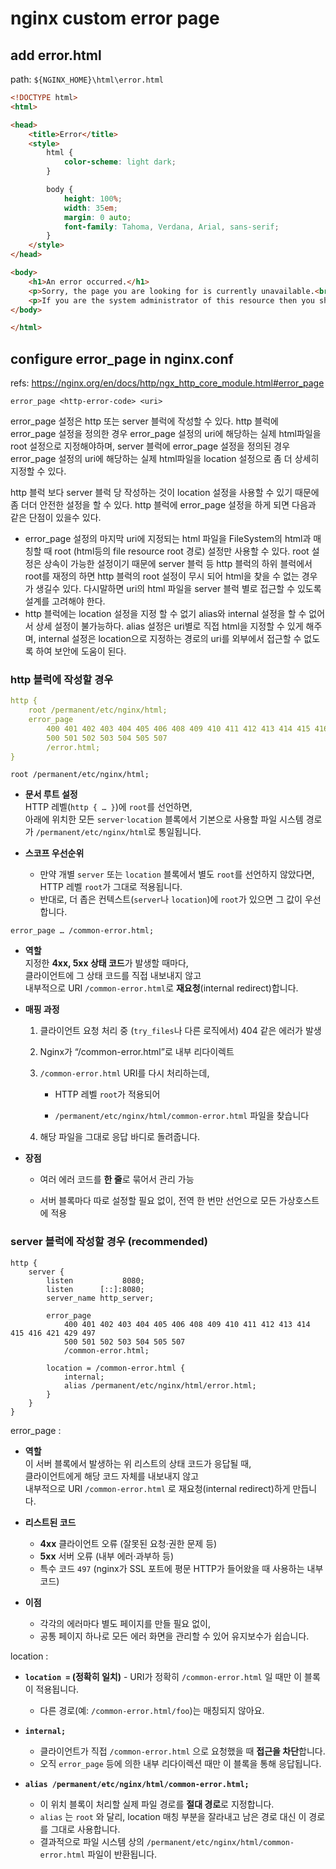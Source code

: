 
# nginx custom error page


## add error.html
path: `${NGINX_HOME}\html\error.html`

```html
<!DOCTYPE html>
<html>

<head>
    <title>Error</title>
    <style>
        html {
            color-scheme: light dark;
        }

        body {
            height: 100%;
            width: 35em;
            margin: 0 auto;
            font-family: Tahoma, Verdana, Arial, sans-serif;
        }
    </style>
</head>

<body>
    <h1>An error occurred.</h1>
    <p>Sorry, the page you are looking for is currently unavailable.<br /> Please try again later.</p>
    <p>If you are the system administrator of this resource then you should check the error log for details.</p>
</body>

</html>
```

## configure error_page in nginx.conf

refs:
https://nginx.org/en/docs/http/ngx_http_core_module.html#error_page

```
error_page <http-error-code> <uri>
```
error_page 설정은 http 또는 server 블럭에 작성할 수 있다.
http 블럭에 error_page 설정을 정의한 경우 error_page 설정의 uri에 해당하는 실제 html파일을 root 설정으로 지정해야하며, server 블럭에 error_page 설정을 정의된 경우 error_page 설정의 uri에 해당하는 실제 html파일을 location 설정으로 좀 더 상세히 지정할 수 있다.

http 블럭 보다 server 블럭 당 작성하는 것이 location 설정을 사용할 수 있기 때문에 좀 더더 안전한 설정을 할 수 있다.
http 블럭에 error_page 설정을 하게 되면 다음과 같은 단점이 있을수 있다.
-  error_page 설정의 마지막 uri에 지정되는 html 파일을 FileSystem의 html과 매칭할 때 root (html등의 file resource root 경로) 설정만 사용할 수 있다. root 설정은 상속이 가능한 설정이기 때문에 server 블럭 등 http 블럭의 하위 블럭에서 root를 재정의 하면 http 블럭의 root 설정이 무시 되어 html을 찾을 수 없는 경우가 생길수 있다. 다시말하면 uri의 html 파일을 server 블럭 별로 접근할 수 있도록 설계를 고려해야 한다.
- http 블럭에는 location 설정을 지정 할 수 없기 alias와 internal 설정을 할 수 없어서 상세 설정이 불가능하다. alias 설정은 uri별로 직접 html을 지정할 수 있게 해주며, internal 설정은 location으로 지정하는 경로의 uri를 외부에서 접근할 수 없도록 하여 보안에 도움이 된다. 
 

### http 블럭에 작성할 경우 
```yml
http {
	root /permanent/etc/nginx/html;
	error_page
		400 401 402 403 404 405 406 408 409 410 411 412 413 414 415 416 421 429 497
		500 501 502 503 504 505 507
		/error.html;
}
```
`root /permanent/etc/nginx/html;`
- **문서 루트 설정**  
    HTTP 레벨(`http { … }`)에 `root`를 선언하면,  
    아래에 위치한 모든 `server`·`location` 블록에서 기본으로 사용할 파일 시스템 경로가 `/permanent/etc/nginx/html`로 통일됩니다.
    
- **스코프 우선순위**
    - 만약 개별 `server` 또는 `location` 블록에서 별도 `root`를 선언하지 않았다면, HTTP 레벨 `root`가 그대로 적용됩니다.
    - 반대로, 더 좁은 컨텍스트(`server`나 `location`)에 `root`가 있으면 그 값이 우선합니다.


`error_page … /common-error.html;`
- **역할**  
    지정한 **4xx, 5xx 상태 코드**가 발생할 때마다,  
    클라이언트에 그 상태 코드를 직접 내보내지 않고  
    내부적으로 URI `/common-error.html`로 **재요청**(internal redirect)합니다.
    
- **매핑 과정**
    
    1. 클라이언트 요청 처리 중 (`try_files`나 다른 로직에서) 404 같은 에러가 발생
        
    2. Nginx가 “/common-error.html”로 내부 리다이렉트
        
    3. `/common-error.html` URI를 다시 처리하는데,
        
        - HTTP 레벨 `root`가 적용되어
            
        - `/permanent/etc/nginx/html/common-error.html` 파일을 찾습니다
            
    4. 해당 파일을 그대로 응답 바디로 돌려줍니다.
        
- **장점**
    
    - 여러 에러 코드를 **한 줄**로 묶어서 관리 가능
        
    - 서버 블록마다 따로 설정할 필요 없이, 전역 한 번만 선언으로 모든 가상호스트에 적용


### server 블럭에 작성할 경우 (recommended)
```
http {
    server {
        listen           8080;
        listen      [::]:8080;
        server_name http_server;

        error_page
            400 401 402 403 404 405 406 408 409 410 411 412 413 414 415 416 421 429 497
            500 501 502 503 504 505 507
            /common-error.html;
			
		location = /common-error.html {
			internal;
			alias /permanent/etc/nginx/html/error.html;
		}
    }
}
```

error_page :
- **역할**  
    이 서버 블록에서 발생하는 위 리스트의 상태 코드가 응답될 때,  
    클라이언트에게 해당 코드 자체를 내보내지 않고  
    내부적으로 URI `/common-error.html` 로 재요청(internal redirect)하게 만듭니다.
    
- **리스트된 코드**
    - **4xx** 클라이언트 오류 (잘못된 요청·권한 문제 등)
    - **5xx** 서버 오류 (내부 에러·과부하 등)
    - 특수 코드 `497` (nginx가 SSL 포트에 평문 HTTP가 들어왔을 때 사용하는 내부 코드)
        
- **이점**
    - 각각의 에러마다 별도 페이지를 만들 필요 없이,
    - 공통 페이지 하나로 모든 에러 화면을 관리할 수 있어 유지보수가 쉽습니다.

location :
- **`location =` (정확히 일치)**
       - URI가 정확히 `/common-error.html` 일 때만 이 블록이 적용됩니다.
    - 다른 경로(예: `/common-error.html/foo`)는 매칭되지 않아요.
        
- **`internal;`**
    - 클라이언트가 직접 `/common-error.html` 으로 요청했을 때 **접근을 차단**합니다.
    - 오직 `error_page` 등에 의한 내부 리다이렉션 때만 이 블록을 통해 응답됩니다.
        
- **`alias /permanent/etc/nginx/html/common-error.html;`**
    - 이 위치 블록이 처리할 실제 파일 경로를 **절대 경로**로 지정합니다.
    - `alias` 는 `root` 와 달리, location 매칭 부분을 잘라내고 남은 경로 대신 이 경로를 그대로 사용합니다.
    - 결과적으로 파일 시스템 상의 `/permanent/etc/nginx/html/common-error.html` 파일이 반환됩니다.